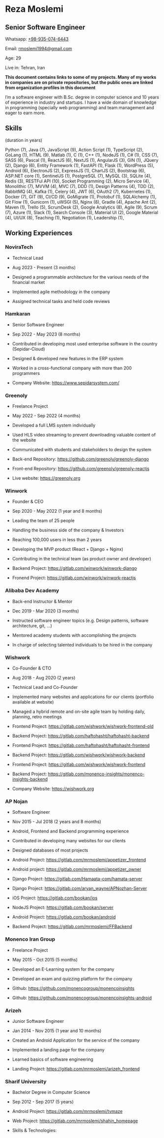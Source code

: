 # Reza Moslemi
## Senior Software Engineer

Whatsapp: [+98-935-074-6443](http://wa.me/+989350746443)

Email: [rmoslemi1994@gmail.com](mailto:rmoslemi1994@gmail.com)

Age: 29

Live in: Tehran, Iran

**This document contains links to some of my projects. Many of my works in companies are on private repositories, but the public ones are linked from organization profiles in this document**


I’m a software engineer with B.Sc. degree in computer science and 10 years of experience in industry and startups. I have a wide domain of knowledge in programming (specially web programming) and team management and eager to earn more.

## Skills

(duration in years)

Python (7), Java (7), JavaScript (9), Action Script (1), TypeScript (2), GoLang (1), HTML (9), Matlab (1), C (1), C++ (1), NodeJS (1), C# (1), CSS (7), SASS (6), Pascal (1), ReactJS (6), NextJS (1), AngularJS (3), GIN (1), JQuery (2), Django (6), Entity Framework (1), FastAPI (1), Flask (1), WordPress (5), Android (6), ElectronJS (2), ExpressJS (1), ChartJS (2), Bootstrap (6), ASP.NET core (1), SentinelJS (1), PostgreSQL (7), MySQL (3), SQLite (4), Redis (3), RESTFul API (10), Socket Programming (2), Micro Service (4), Monolithic (7), MVVM (4), MVC (7), DDD (1), Design Patterns (4), TDD (2), RabbitMQ (4), Kafka (1), Celery (4), JWT (6), OAuth2 (7), Kubernetes (1), Docker (7), GIT (9), CI/CD (9), GoMigrate (1), Protobuf (1), SQLAlchemy (1), Git Flow (1), Gunicorn (1), uWSGI (5), Nginx (8), Gradle (4), Apache Ant (2), Maven (1), Trello (5), ScrumDesk (2), Google Analytics (8), Agile (9), Scrum (7), Azure (1), Slack (1), Search Console (3), Material UI (2), Google Material (4), UI/UX (8), Teaching (1), Negotiation (1), Leadership (1),

## Working Experiences

### NoviraTech

- Technical Lead

- Aug 2023 - Present (3 months)

- Designed a programmable architecture for the various needs of the financial market

- Implemented agile methodology in the company

- Assigned technical tasks and held code reviews

### Hamkaran

- Senior Software Engineer

- Sep 2022 - May 2023 (8 months)

- Contributed in developing most used enterprise software in the country (Sepidar-Cloud)

- Designed & developed new features in the ERP system

- Worked in a cross-functional company with more than 200 programmers

- Company Website: https://www.sepidarsystem.com/

### Greenoly

- Freelance Project

- May 2022 - Sep 2022 (4 months)

- Developed a full LMS system individually

- Used HLS video streaming to prevent downloading valuable content of the website

- Communicated with students and stakeholders to design the system

- Back-end Repository: https://github.com/greenoly/greenoly-django

- Front-end Repository: https://github.com/greenoly/greenoly-reactjs

- Live website: https://greenoly.org

### Winwork

- Founder & CEO

- Sep 2020 - May 2022 (1 year and 8 months)

- Leading the team of 25 people

- Handling the business side of the company & Investors

- Reaching 100,000 users in less than 2 years

- Developing the MVP product (React + Django + Nginx)

- Contributing in the technical team (as product owner and developer)

- Backend Project: https://gitlab.com/winwork/winwork-django

- Fronend Project: https://gitlab.com/winwork/winwork-reactjs

### Alibaba Dev Academy

- Back-end Instructor & Mentor

- Dec 2019 - Mar 2020 (3 months)

- Instructed software engineer topics (e.g. Design patterns, software architecture, git, ...)

- Mentored academy students with accomplishing the projects

- In charge of selecting talented individuals to be hired in the company

### Wishwork

- Co-Founder & CTO

- Aug 2018 - Aug 2020 (2 years)

- Technical Lead and Co-Founder

- Implemented many websites and applications for our clients (portfolio available at website)

- Managed a hybrid remote and on-site agile team by holding daily, planning, retro meetings

- Frontend Project: https://gitlab.com/wishwork/wishwork-frontend-old

- Backend Project: https://gitlab.com/haftohasht/haftohasht-backend

- Frontend Project: https://gitlab.com/haftohasht/haftohasht-frontend

- Backend Project: https://gitlab.com/wishwork/wishwork-backend

- Frontend Project: https://gitlab.com/wishwork/wishwork-frontend

- Backend Project: https://gitlab.com/monenco-insights/monenco-insights-backend

- Company Website: https://wishwork.org

### AP Nojan

- Software Engineer

- Nov 2015 - Jul 2018 (2 years and 8 months)

- Android, Frontend and Backend programming experience

- Contributed in developing many websites for our clients

- Designed databases of most projects

- Android Project: https://gitlab.com/mrmoslemi/appetizer_frontend

- Android project: https://gitlab.com/mrmoslemi/appetizer_owner

- Django Project: https://gitlab.com/Hamaata-com/hamata-server

- Django Project: https://gitlab.com/aryan_wayne/APNozhan-Server

- iOS Project: https://gitlab.com/bookan/ios

- NodeJS Project: https://gitlab.com/bookan/server

- Android Project: https://gitlab.com/bookan/android

- Backend Project: https://gitlab.com/mrmoslemi/FFBackend

### Monenco Iran Group

- Freelance Project

- May 2015 - Oct 2015 (5 months)

- Developed an E-Learning system for the company

- Developed an exam and quizzing platform for the company

- Github: https://github.com/monencogroup/monencoinsights

- Github: https://github.com/monencogroup/monencoinsights-android

### Arizeh

- Junior Software Engineer

- Jan 2014 - Nov 2015 (1 year and 10 months)

- Created an Android Application for the service of the company

- Implemented a landing page for the company

- Learned basics of software engineering

- Landing Project: https://gitlab.com/mrmoslemi/arizeh_frontend

### Sharif University

- Bachelor Degree in Computer Science

- Sep 2012 - Sep 2017 (5 years)

- Android Project: https://gitlab.com/mrmoslemi/tvmaze

- Web Project: https://gitlab.com/mrmoslemi/shahin_homepage

- Skills & Technologies:
